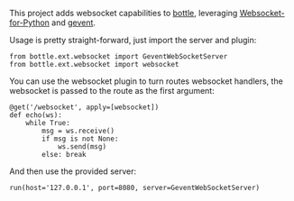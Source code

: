 This project adds websocket capabilities to [bottle](http://bottlepy.org), leveraging [Websocket-for-Python](https://github.com/Lawouach/WebSocket-for-Python) and [gevent](http://www.gevent.org/).

Usage is pretty straight-forward, just import the server and plugin:

    from bottle.ext.websocket import GeventWebSocketServer
    from bottle.ext.websocket import websocket

You can use the websocket plugin to turn routes websocket handlers, the websocket is passed to the route as the first argument:

    @get('/websocket', apply=[websocket])
    def echo(ws):
        while True:
            msg = ws.receive()
            if msg is not None:
                ws.send(msg)
            else: break

And then use the provided server:

    run(host='127.0.0.1', port=8080, server=GeventWebSocketServer)
